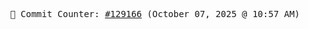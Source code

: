 <p align="center">
    <samp>
        📮 Commit Counter: <a href="https://github.com/Javascript-void0/Javascript-void0/commits/main">#129166</a> (October 07, 2025 @ 10:57 AM)
    </samp>
</p>